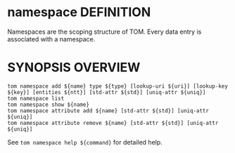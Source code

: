# namespace DEFINITION

Namespaces are the scoping structure of TOM. Every data entry is associated
with a namespace.

# SYNOPSIS OVERVIEW

```
tom namespace add ${name} type ${type} [lookup-uri ${uri}] [lookup-key ${key}] [entities ${ntt}] [std-attr ${std}] [uniq-attr ${uniq}]
tom namespace list
tom namespace show ${name}
tom namespace attribute add ${name} [std-attr ${std}] [uniq-attr ${uniq}]
tom namespace attribute remove ${name} [std-attr ${std}] [uniq-attr ${uniq}]
```

See `tom namespace help ${command}` for detailed help.
